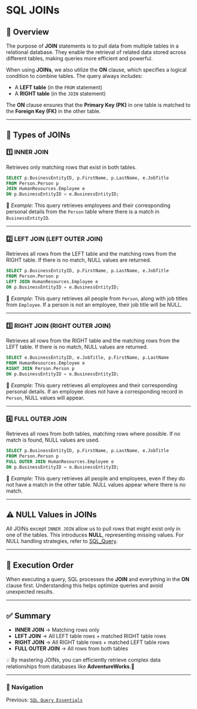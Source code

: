 # SQL JOINs 
## 📖 Overview  
The purpose of **JOIN** statements is to pull data from multiple tables in a relational database. They enable the retrieval of related data stored across different tables, making queries more efficient and powerful. 

When using **JOINs**, we also utilize the **ON** clause, which specifies a logical condition to combine tables. The query always includes:  
- A **LEFT table** (in the `FROM` statement)
- A **RIGHT table** (in the `JOIN` statement)

The **ON** clause ensures that the **Primary Key (PK)** in one table is matched to the **Foreign Key (FK)** in the other table.

---

## 🔗 Types of JOINs

### 1️⃣ INNER JOIN  
Retrieves only matching rows that exist in both tables.

```sql
SELECT p.BusinessEntityID, p.FirstName, p.LastName, e.JobTitle 
FROM Person.Person p
JOIN HumanResources.Employee e
ON p.BusinessEntityID = e.BusinessEntityID;
```
📌 *Example:* This query retrieves employees and their corresponding personal details from the `Person` table where there is a match in `BusinessEntityID`.

---

### 2️⃣ LEFT JOIN (LEFT OUTER JOIN)  
Retrieves all rows from the LEFT table and the matching rows from the RIGHT table. If there is no match, NULL values are returned.

```sql
SELECT p.BusinessEntityID, p.FirstName, p.LastName, e.JobTitle 
FROM Person.Person p
LEFT JOIN HumanResources.Employee e
ON p.BusinessEntityID = e.BusinessEntityID;
```
📌 *Example:* This query retrieves all people from `Person`, along with job titles from `Employee`. If a person is not an employee, their job title will be NULL.

---

### 3️⃣ RIGHT JOIN (RIGHT OUTER JOIN)  
Retrieves all rows from the RIGHT table and the matching rows from the LEFT table. If there is no match, NULL values are returned.

```sql
SELECT e.BusinessEntityID, e.JobTitle, p.FirstName, p.LastName 
FROM HumanResources.Employee e
RIGHT JOIN Person.Person p
ON p.BusinessEntityID = e.BusinessEntityID;
```
📌 *Example:* This query retrieves all employees and their corresponding personal details. If an employee does not have a corresponding record in `Person`, NULL values will appear.

---

### 4️⃣ FULL OUTER JOIN  
Retrieves all rows from both tables, matching rows where possible. If no match is found, NULL values are used.

```sql
SELECT p.BusinessEntityID, p.FirstName, p.LastName, e.JobTitle 
FROM Person.Person p
FULL OUTER JOIN HumanResources.Employee e
ON p.BusinessEntityID = e.BusinessEntityID;
```
📌 *Example:* This query retrieves all people and employees, even if they do not have a match in the other table. NULL values appear where there is no match.

---

## ⚠️ NULL Values in JOINs  
All JOINs except `INNER JOIN` allow us to pull rows that might exist only in one of the tables. This introduces **NULL**, representing missing values. For NULL handling strategies, refer to [SQL_Query](SQL_Query.md).

---

## 🔄 Execution Order  
When executing a query, SQL processes the **JOIN** and everything in the **ON** clause first. Understanding this helps optimize queries and avoid unexpected results.

---

## ✅ Summary  
- **INNER JOIN** → Matching rows only  
- **LEFT JOIN** → All LEFT table rows + matched RIGHT table rows  
- **RIGHT JOIN** → All RIGHT table rows + matched LEFT table rows  
- **FULL OUTER JOIN** → All rows from both tables  

💡 By mastering JOINs, you can efficiently retrieve complex data relationships from databases like **AdventureWorks**.🚀

---

### 🔗 Navigation
 Previous: [`SQL Query Essentials`](SQL_Query.md) 
